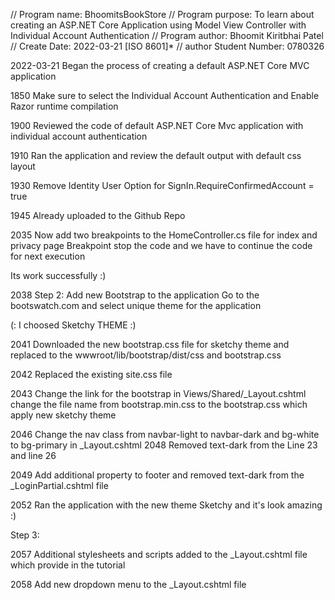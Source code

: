 ﻿// Program name: BhoomitsBookStore
// Program purpose: To learn about creating an ASP.NET Core Application using Model View Controller with Individual Account Authentication
// Program author: Bhoomit Kiritbhai Patel 
// Create Date: 2022-03-21 [ISO 8601]*
// author Student Number: 0780326

2022-03-21
Began the process of creating a default ASP.NET Core MVC application

1850
Make sure to select the Individual Account Authentication and Enable Razor runtime compilation

1900
Reviewed the code of default ASP.NET Core Mvc application with individual account authentication

1910
Ran the application and review the default output with default css layout

1930
Remove Identity User Option for SignIn.RequireConfirmedAccount = true

1945
Already uploaded to the Github Repo

2035
Now add two breakpoints to the HomeController.cs file for index and privacy page
Breakpoint stop the code and we have to continue the code for next execution

Its work successfully :)

2038
Step 2:
Add new Bootstrap to the application
Go to the bootswatch.com and select unique theme for the application

(: I choosed Sketchy THEME :)

2041
Downloaded the new bootstrap.css file for sketchy theme and replaced to the wwwroot/lib/bootstrap/dist/css and bootstrap.css

2042
Replaced the existing site.css file

2043
Change the link for the bootstrap in Views/Shared/_Layout.cshtml change the file name from bootstrap.min.css to the bootstrap.css which apply new sketchy theme

2046
Change the nav class from navbar-light to navbar-dark and bg-white to bg-primary in _Layout.cshtml
2048
Removed text-dark from the Line 23 and line 26

2049
Add additional property to footer and removed text-dark from the _LoginPartial.cshtml file

2052
Ran the application with the new theme Sketchy and it's look amazing :)

Step 3:

2057
Additional stylesheets and scripts added to the _Layout.cshtml file which provide in the tutorial

2058
Add new dropdown menu to the _Layout.cshtml file
